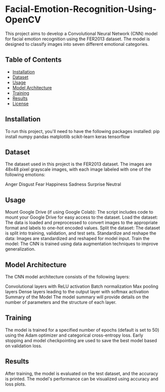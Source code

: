 # Facial-Emotion-Recognition-Using-OpenCV

This project aims to develop a Convolutional Neural Network (CNN) model for facial emotion recognition using the FER2013 dataset. The model is designed to classify images into seven different emotional categories.

## Table of Contents
- [Installation](#installation)
- [Dataset](#dataset)
- [Usage](#usage)
- [Model Architecture](#model-architecture)
- [Training](#training)
- [Results](#results)
- [License](#license)

## Installation

To run this project, you'll need to have the following packages installed:
pip install numpy pandas matplotlib scikit-learn keras tensorflow


## Dataset
The dataset used in this project is the FER2013 dataset. The images are 48x48 pixel grayscale images, with each image labeled with one of the following emotions:

Anger
Disgust
Fear
Happiness
Sadness
Surprise
Neutral

## Usage
Mount Google Drive (if using Google Colab): The script includes code to mount your Google Drive for easy access to the dataset.
Load the dataset: The data is loaded and preprocessed to convert images to the appropriate format and labels to one-hot encoded values.
Split the dataset: The dataset is split into training, validation, and test sets.
Standardize and reshape the data: Images are standardized and reshaped for model input.
Train the model: The CNN is trained using data augmentation techniques to improve generalization.

## Model Architecture
The CNN model architecture consists of the following layers:

Convolutional layers with ReLU activation
Batch normalization
Max pooling layers
Dense layers leading to the output layer with softmax activation
Summary of the Model
The model summary will provide details on the number of parameters and the structure of each layer.

## Training
The model is trained for a specified number of epochs (default is set to 50) using the Adam optimizer and categorical cross-entropy loss. Early stopping and model checkpointing are used to save the best model based on validation loss.

## Results
After training, the model is evaluated on the test dataset, and the accuracy is printed. The model's performance can be visualized using accuracy and loss plots.
